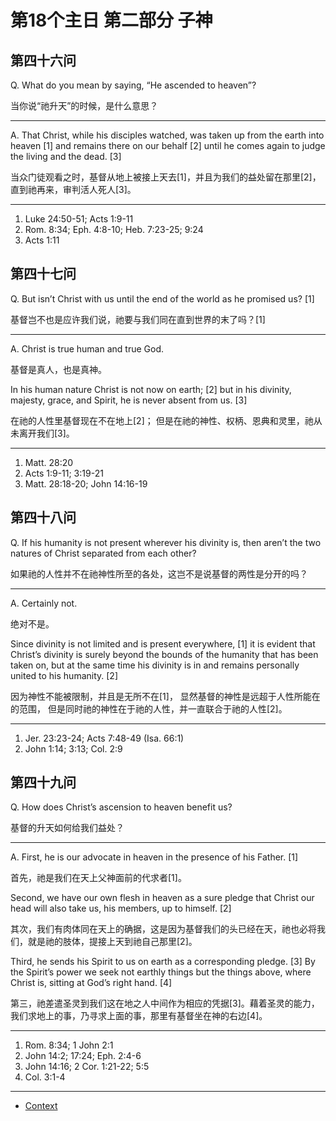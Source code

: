 # 第18个主日 第二部分 子神

## 第四十六问

Q. What do you mean by saying, “He ascended to heaven”?

当你说“祂升天”的时候，是什么意思？

---

A. That Christ, while his disciples watched,
was taken up from the earth into heaven [1]
and remains there on our behalf [2]
until he comes again to judge the living and the dead. [3]

当众门徒观看之时，基督从地上被接上天去[1]，并且为我们的益处留在那里[2]，
直到祂再来，审判活人死人[3]。

---

1. Luke 24:50-51; Acts 1:9-11
2. Rom. 8:34; Eph. 4:8-10; Heb. 7:23-25; 9:24
3. Acts 1:11

## 第四十七问

Q. But isn’t Christ with us until the end of the world as he promised us? [1]

基督岂不也是应许我们说，祂要与我们同在直到世界的末了吗？[1]

---

A. Christ is true human and true God.

基督是真人，也是真神。

In his human nature Christ is not now on earth; [2]
but in his divinity, majesty, grace, and Spirit,
he is never absent from us. [3]

在祂的人性里基督现在不在地上[2]；
但是在祂的神性、权柄、恩典和灵里，祂从未离开我们[3]。

---

1. Matt. 28:20
2. Acts 1:9-11; 3:19-21
3. Matt. 28:18-20; John 14:16-19

## 第四十八问

Q. If his humanity is not present wherever his divinity is,
then aren’t the two natures of Christ separated from each other?

如果祂的人性并不在祂神性所至的各处，这岂不是说基督的两性是分开的吗？

---

A. Certainly not.

绝对不是。

Since divinity is not limited and is present everywhere, [1]
it is evident that Christ’s divinity is surely beyond the bounds of
the humanity that has been taken on,
but at the same time his divinity is in
and remains personally united to his humanity. [2]

因为神性不能被限制，并且是无所不在[1]，
显然基督的神性是远超于人性所能在的范围，
但是同时祂的神性在于祂的人性，并一直联合于祂的人性[2]。

---

1. Jer. 23:23-24; Acts 7:48-49 (Isa. 66:1)
2. John 1:14; 3:13; Col. 2:9

## 第四十九问

Q. How does Christ’s ascension to heaven benefit us?

基督的升天如何给我们益处？

---

A. First, he is our advocate in heaven in the presence of his Father. [1]

首先，祂是我们在天上父神面前的代求者[1]。

Second, we have our own flesh in heaven as a sure pledge that Christ our head
will also take us, his members, up to himself. [2]

其次，我们有肉体同在天上的确据，这是因为基督我们的头已经在天，祂也必将我们，就是祂的肢体，提接上天到祂自己那里[2]。

Third, he sends his Spirit to us on earth as a corresponding pledge. [3]
By the Spirit’s power we seek not earthly things but the things above, where Christ is,
sitting at God’s right hand. [4]

第三，祂差遣圣灵到我们这在地之人中间作为相应的凭据[3]。藉着圣灵的能力，我们求地上的事，乃寻求上面的事，那里有基督坐在神的右边[4]。

---

1. Rom. 8:34; 1 John 2:1
2. John 14:2; 17:24; Eph. 2:4-6
3. John 14:16; 2 Cor. 1:21-22; 5:5
4. Col. 3:1-4

----

* [Context](./welcome)